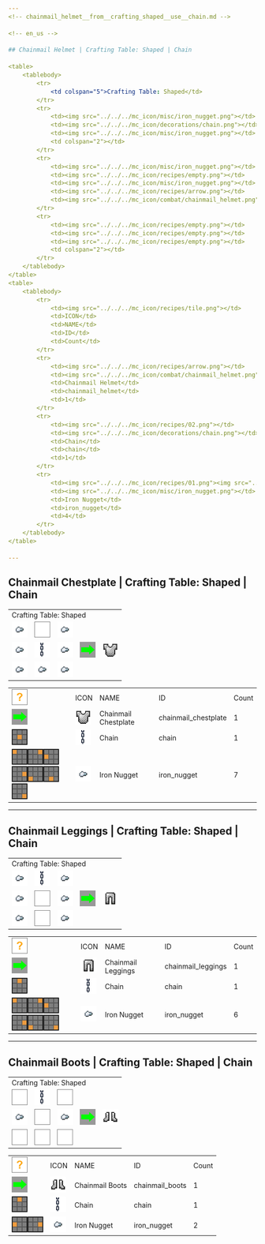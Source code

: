 ```yaml
---
<!-- chainmail_helmet__from__crafting_shaped__use__chain.md -->

<!-- en_us -->

## Chainmail Helmet | Crafting Table: Shaped | Chain

<table>
	<tablebody>
		<tr>
			<td colspan="5">Crafting Table: Shaped</td>
		</tr>
		<tr>
			<td><img src="../../../mc_icon/misc/iron_nugget.png"></td>
			<td><img src="../../../mc_icon/decorations/chain.png"></td>
			<td><img src="../../../mc_icon/misc/iron_nugget.png"></td>
			<td colspan="2"></td>
		</tr>
		<tr>
			<td><img src="../../../mc_icon/misc/iron_nugget.png"></td>
			<td><img src="../../../mc_icon/recipes/empty.png"></td>
			<td><img src="../../../mc_icon/misc/iron_nugget.png"></td>
			<td><img src="../../../mc_icon/recipes/arrow.png"></td>
			<td><img src="../../../mc_icon/combat/chainmail_helmet.png"></td>
		</tr>
		<tr>
			<td><img src="../../../mc_icon/recipes/empty.png"></td>
			<td><img src="../../../mc_icon/recipes/empty.png"></td>
			<td><img src="../../../mc_icon/recipes/empty.png"></td>
			<td colspan="2"></td>
		</tr>
	</tablebody>
</table>
<table>
	<tablebody>
		<tr>
			<td><img src="../../../mc_icon/recipes/tile.png"></td>
			<td>ICON</td>
			<td>NAME</td>
			<td>ID</td>
			<td>Count</td>
		</tr>
		<tr>
			<td><img src="../../../mc_icon/recipes/arrow.png"></td>
			<td><img src="../../../mc_icon/combat/chainmail_helmet.png"></td>
			<td>Chainmail Helmet</td>
			<td>chainmail_helmet</td>
			<td>1</td>
		</tr>
		<tr>
			<td><img src="../../../mc_icon/recipes/02.png"></td>
			<td><img src="../../../mc_icon/decorations/chain.png"></td>
			<td>Chain</td>
			<td>chain</td>
			<td>1</td>
		</tr>
		<tr>
			<td><img src="../../../mc_icon/recipes/01.png"><img src="../../../mc_icon/recipes/03.png"><img src="../../../mc_icon/recipes/04.png"><img src="../../../mc_icon/recipes/06.png"></td>
			<td><img src="../../../mc_icon/misc/iron_nugget.png"></td>
			<td>Iron Nugget</td>
			<td>iron_nugget</td>
			<td>4</td>
		</tr>
	</tablebody>
</table>

---
```

<!-- chainmail_chestplate__from__crafting_shaped__use__chain.md -->

<!-- en_us -->

## Chainmail Chestplate | Crafting Table: Shaped | Chain

<table>
	<tablebody>
		<tr>
			<td colspan="5">Crafting Table: Shaped</td>
		</tr>
		<tr>
			<td><img src="../../../mc_icon/misc/iron_nugget.png"></td>
			<td><img src="../../../mc_icon/recipes/empty.png"></td>
			<td><img src="../../../mc_icon/misc/iron_nugget.png"></td>
			<td colspan="2"></td>
		</tr>
		<tr>
			<td><img src="../../../mc_icon/misc/iron_nugget.png"></td>
			<td><img src="../../../mc_icon/decorations/chain.png"></td>
			<td><img src="../../../mc_icon/misc/iron_nugget.png"></td>
			<td><img src="../../../mc_icon/recipes/arrow.png"></td>
			<td><img src="../../../mc_icon/combat/chainmail_chestplate.png"></td>
		</tr>
		<tr>
			<td><img src="../../../mc_icon/misc/iron_nugget.png"></td>
			<td><img src="../../../mc_icon/misc/iron_nugget.png"></td>
			<td><img src="../../../mc_icon/misc/iron_nugget.png"></td>
			<td colspan="2"></td>
		</tr>
	</tablebody>
</table>
<table>
	<tablebody>
		<tr>
			<td><img src="../../../mc_icon/recipes/tile.png"></td>
			<td>ICON</td>
			<td>NAME</td>
			<td>ID</td>
			<td>Count</td>
		</tr>
		<tr>
			<td><img src="../../../mc_icon/recipes/arrow.png"></td>
			<td><img src="../../../mc_icon/combat/chainmail_chestplate.png"></td>
			<td>Chainmail Chestplate</td>
			<td>chainmail_chestplate</td>
			<td>1</td>
		</tr>
		<tr>
			<td><img src="../../../mc_icon/recipes/05.png"></td>
			<td><img src="../../../mc_icon/decorations/chain.png"></td>
			<td>Chain</td>
			<td>chain</td>
			<td>1</td>
		</tr>
		<tr>
			<td><img src="../../../mc_icon/recipes/01.png"><img src="../../../mc_icon/recipes/03.png"><img src="../../../mc_icon/recipes/04.png"><img src="../../../mc_icon/recipes/06.png"><img src="../../../mc_icon/recipes/07.png"><img src="../../../mc_icon/recipes/08.png"><img src="../../../mc_icon/recipes/09.png"></td>
			<td><img src="../../../mc_icon/misc/iron_nugget.png"></td>
			<td>Iron Nugget</td>
			<td>iron_nugget</td>
			<td>7</td>
		</tr>
	</tablebody>
</table>

---
<!-- chainmail_leggings__from__crafting_shaped__use__chain.md -->

<!-- en_us -->

## Chainmail Leggings | Crafting Table: Shaped | Chain

<table>
	<tablebody>
		<tr>
			<td colspan="5">Crafting Table: Shaped</td>
		</tr>
		<tr>
			<td><img src="../../../mc_icon/misc/iron_nugget.png"></td>
			<td><img src="../../../mc_icon/decorations/chain.png"></td>
			<td><img src="../../../mc_icon/misc/iron_nugget.png"></td>
			<td colspan="2"></td>
		</tr>
		<tr>
			<td><img src="../../../mc_icon/misc/iron_nugget.png"></td>
			<td><img src="../../../mc_icon/recipes/empty.png"></td>
			<td><img src="../../../mc_icon/misc/iron_nugget.png"></td>
			<td><img src="../../../mc_icon/recipes/arrow.png"></td>
			<td><img src="../../../mc_icon/combat/chainmail_leggings.png"></td>
		</tr>
		<tr>
			<td><img src="../../../mc_icon/misc/iron_nugget.png"></td>
			<td><img src="../../../mc_icon/recipes/empty.png"></td>
			<td><img src="../../../mc_icon/misc/iron_nugget.png"></td>
			<td colspan="2"></td>
		</tr>
	</tablebody>
</table>
<table>
	<tablebody>
		<tr>
			<td><img src="../../../mc_icon/recipes/tile.png"></td>
			<td>ICON</td>
			<td>NAME</td>
			<td>ID</td>
			<td>Count</td>
		</tr>
		<tr>
			<td><img src="../../../mc_icon/recipes/arrow.png"></td>
			<td><img src="../../../mc_icon/combat/chainmail_leggings.png"></td>
			<td>Chainmail Leggings</td>
			<td>chainmail_leggings</td>
			<td>1</td>
		</tr>
		<tr>
			<td><img src="../../../mc_icon/recipes/02.png"></td>
			<td><img src="../../../mc_icon/decorations/chain.png"></td>
			<td>Chain</td>
			<td>chain</td>
			<td>1</td>
		</tr>
		<tr>
			<td><img src="../../../mc_icon/recipes/01.png"><img src="../../../mc_icon/recipes/03.png"><img src="../../../mc_icon/recipes/04.png"><img src="../../../mc_icon/recipes/06.png"><img src="../../../mc_icon/recipes/07.png"><img src="../../../mc_icon/recipes/09.png"></td>
			<td><img src="../../../mc_icon/misc/iron_nugget.png"></td>
			<td>Iron Nugget</td>
			<td>iron_nugget</td>
			<td>6</td>
		</tr>
	</tablebody>
</table>

---
<!-- chainmail_boots__from__crafting_shaped__use__chain.md -->

<!-- en_us -->

## Chainmail Boots | Crafting Table: Shaped | Chain

<table>
	<tablebody>
		<tr>
			<td colspan="5">Crafting Table: Shaped</td>
		</tr>
		<tr>
			<td><img src="../../../mc_icon/recipes/empty.png"></td>
			<td><img src="../../../mc_icon/decorations/chain.png"></td>
			<td><img src="../../../mc_icon/recipes/empty.png"></td>
			<td colspan="2"></td>
		</tr>
		<tr>
			<td><img src="../../../mc_icon/misc/iron_nugget.png"></td>
			<td><img src="../../../mc_icon/recipes/empty.png"></td>
			<td><img src="../../../mc_icon/misc/iron_nugget.png"></td>
			<td><img src="../../../mc_icon/recipes/arrow.png"></td>
			<td><img src="../../../mc_icon/combat/chainmail_boots.png"></td>
		</tr>
		<tr>
			<td><img src="../../../mc_icon/recipes/empty.png"></td>
			<td><img src="../../../mc_icon/recipes/empty.png"></td>
			<td><img src="../../../mc_icon/recipes/empty.png"></td>
			<td colspan="2"></td>
		</tr>
	</tablebody>
</table>
<table>
	<tablebody>
		<tr>
			<td><img src="../../../mc_icon/recipes/tile.png"></td>
			<td>ICON</td>
			<td>NAME</td>
			<td>ID</td>
			<td>Count</td>
		</tr>
		<tr>
			<td><img src="../../../mc_icon/recipes/arrow.png"></td>
			<td><img src="../../../mc_icon/combat/chainmail_boots.png"></td>
			<td>Chainmail Boots</td>
			<td>chainmail_boots</td>
			<td>1</td>
		</tr>
		<tr>
			<td><img src="../../../mc_icon/recipes/02.png"></td>
			<td><img src="../../../mc_icon/decorations/chain.png"></td>
			<td>Chain</td>
			<td>chain</td>
			<td>1</td>
		</tr>
		<tr>
			<td><img src="../../../mc_icon/recipes/04.png"><img src="../../../mc_icon/recipes/06.png"></td>
			<td><img src="../../../mc_icon/misc/iron_nugget.png"></td>
			<td>Iron Nugget</td>
			<td>iron_nugget</td>
			<td>2</td>
		</tr>
	</tablebody>
</table>

